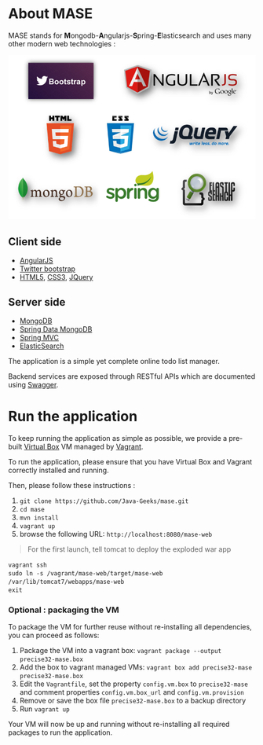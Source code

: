 # About MASE

MASE stands for <strong>M</strong>ongodb-<strong>A</strong>ngularjs-<strong>S</strong>pring-<strong>E</strong>lasticsearch and uses many other modern web technologies :

![mase](https://github.com/Java-Geeks/mase/raw/master/site/mase.png)

## Client side

* [AngularJS](http://angularjs.org/)
* [Twitter bootstrap](http://getbootstrap.com/)
* [HTML5](http://www.w3.org/TR/html5/), [CSS3](http://www.w3schools.com/css/css3_intro.asp), [JQuery](http://jquery.com/)

## Server side

* [MongoDB](https://www.mongodb.org/)
* [Spring Data MongoDB](http://projects.spring.io/spring-data-mongodb/)
* [Spring MVC](http://docs.spring.io/spring/docs/current/spring-framework-reference/html/mvc.html)
* [ElasticSearch](http://www.elasticsearch.org/)

The application is a simple yet complete online todo list manager.

Backend services are exposed through RESTful APIs which are documented using [Swagger](https://github.com/wordnik/swagger-core).

# Run the application

To keep running the application as simple as possible, we provide a pre-built [Virtual Box](https://www.virtualbox.org/) VM managed by [Vagrant](http://www.vagrantup.com/).

To run the application, please ensure that you have Virtual Box and Vagrant correctly installed and running. 

Then, please follow these instructions :

1. `git clone https://github.com/Java-Geeks/mase.git`
2. `cd mase`
3. `mvn install`
4. `vagrant up`
5. browse the following URL: `http://localhost:8080/mase-web`

> For the first launch, tell tomcat to deploy the exploded war app

`vagrant ssh` <br/>
`sudo ln -s /vagrant/mase-web/target/mase-web /var/lib/tomcat7/webapps/mase-web` <br />
`exit`


### Optional : packaging the VM

To package the VM for further reuse without re-installing all dependencies, you can proceed as follows:

1. Package the VM into a vagrant box: `vagrant package --output precise32-mase.box`
2. Add the box to vagrant managed VMs: `vagrant box add precise32-mase precise32-mase.box`
3. Edit the `Vagrantfile`, set the property `config.vm.box` to `precise32-mase` and comment properties `config.vm.box_url` and `config.vm.provision`
4. Remove or save the box file `precise32-mase.box` to a backup directory
5. Run `vagrant up`

Your VM will now be up and running without re-installing all required packages to run the application.
